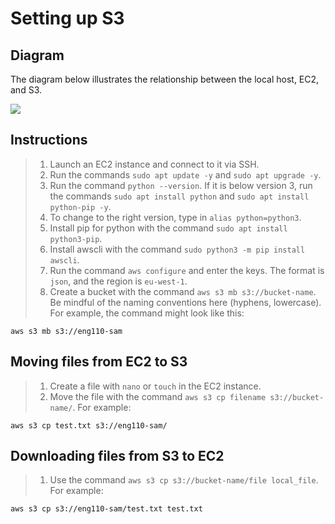 # Setting up S3

## Diagram

The diagram below illustrates the relationship between the local host, EC2, and S3.

![](https://i.imgur.com/iTxm1a2.png)

## Instructions

> 1. Launch an EC2 instance and connect to it via SSH.
> 2. Run the commands `sudo apt update -y` and `sudo apt upgrade -y`.
> 3. Run the command `python --version`. If it is below version 3, run the commands `sudo apt install python` and `sudo apt install python-pip -y`.
> 4. To change to the right version, type in `alias python=python3`. 
> 5. Install pip for python with the command `sudo apt install python3-pip`.
> 6. Install awscli with the command `sudo python3 -m pip install awscli`.
> 7. Run the command `aws configure` and enter the keys. The format is `json`, and the region is `eu-west-1`.
> 8. Create a bucket with the command `aws s3 mb s3://bucket-name`. Be mindful of the naming conventions here (hyphens, lowercase). For example, the command might look like this:

    aws s3 mb s3://eng110-sam

## Moving files from EC2 to S3

> 1. Create a file with `nano` or `touch` in the EC2 instance.
> 2. Move the file with the command `aws s3 cp filename s3://bucket-name/`. For example:

    aws s3 cp test.txt s3://eng110-sam/

## Downloading files from S3 to EC2

> 1. Use the command `aws s3 cp s3://bucket-name/file local_file`. For example:

    aws s3 cp s3://eng110-sam/test.txt test.txt